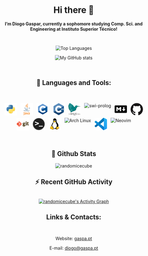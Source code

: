 <div align="center">

# Hi there 👋

**I’m Diogo Gaspar, currently a sophomore studying Comp. Sci. and Engineering at Instituto Superior Técnico!**

<br>

![Top Languages](https://github-readme-stats.vercel.app/api/top-langs/?username=randomicecube&layout=compact&theme=dark&langs_count=8)

![My GitHub stats](https://github-readme-stats.vercel.app/api?username=randomicecube&show_icons=true&include_all_commits=true&count_private=true&theme=dark)

<br>

## 🧰 Languages and Tools:

<br>

<p align="center">
<img src="https://raw.githubusercontent.com/github/explore/80688e429a7d4ef2fca1e82350fe8e3517d3494d/topics/python/python.png" alt="Python" height="40" style="vertical-align:top; margin:4px">
<img src="https://raw.githubusercontent.com/github/explore/5b3600551e122a3277c2c5368af2ad5725ffa9a1/topics/java/java.png" alt="java" height="40" style="vertical-align:top; margin:4px">
<img src="https://raw.githubusercontent.com/github/explore/f3e22f0dca2be955676bc70d6214b95b13354ee8/topics/c/c.png" alt="c" height="40" style="vertical-align:top; margin:4px">
<img src="https://raw.githubusercontent.com/github/explore/180320cffc25f4ed1bbdfd33d4db3a66eeeeb358/topics/cpp/cpp.png" alt="cpp" height="40" style="vertical-align:top; margin:4px">
<img src="https://raw.githubusercontent.com/github/explore/80688e429a7d4ef2fca1e82350fe8e3517d3494d/topics/latex/latex.png" alt="latex" height="40" style="vertical-align:top; margin:4px">
<img src="https://avatars.githubusercontent.com/u/6884283?s=200&v=4" alt="swi-prolog" height="40" style="vertical-align:top; margin:4px">
<img src="https://raw.githubusercontent.com/github/explore/80688e429a7d4ef2fca1e82350fe8e3517d3494d/topics/markdown/markdown.png" alt="markdown" height="40" style="vertical-align:top; margin:4px">
<img src="https://raw.githubusercontent.com/github/explore/78df643247d429f6cc873026c0622819ad797942/topics/github/github.png" alt="Github" height="40" style="vertical-align:top; margin:4px">
<img src="https://raw.githubusercontent.com/github/explore/80688e429a7d4ef2fca1e82350fe8e3517d3494d/topics/git/git.png" alt="Git" height="40" style="vertical-align:top; margin:4px">
<img src="https://raw.githubusercontent.com/github/explore/80688e429a7d4ef2fca1e82350fe8e3517d3494d/topics/terminal/terminal.png" alt="Terminal" height="40" style="vertical-align:top; margin:4px">
<img src="https://raw.githubusercontent.com/github/explore/80688e429a7d4ef2fca1e82350fe8e3517d3494d/topics/linux/linux.png" alt="Linux" height="40" style="vertical-align:top; margin:4px">
<img src="https://avatars.githubusercontent.com/u/4673648?s=200&v=4" alt="Arch Linux" height="40" style="vertical-align:top; margin:4px">
<img src="https://raw.githubusercontent.com/github/explore/80688e429a7d4ef2fca1e82350fe8e3517d3494d/topics/visual-studio-code/visual-studio-code.png" alt="VS Code" height="40" style="vertical-align:top; margin:4px">
<img src="https://avatars.githubusercontent.com/u/6471485?s=200&v=4"
alt="Neovim" height="40" style="vertical-align:top; margin:4px">

</p>

<br>

## 🌱 Github Stats

<p align="center"><img src="https://github-readme-streak-stats.herokuapp.com/?user=randomicecube&theme=dark" alt="randomicecube"/></p>

## ⚡ Recent GitHub Activity

<br/>
 <a href="https://github.com/pearsettings44"><img alt="randomicecube's Activity Graph" src="https://activity-graph.herokuapp.com/graph?username=randomicecube&custom_title=randomicecube's%20Contribution%20Graph&theme=xcode" /></a>
<br/>

## Links & Contacts:

<br>

Website: [gaspa.pt](https://gaspa.pt)

E-mail: [diogo@gaspa.pt](mailto:diogo@gaspa.pt)

</div>
